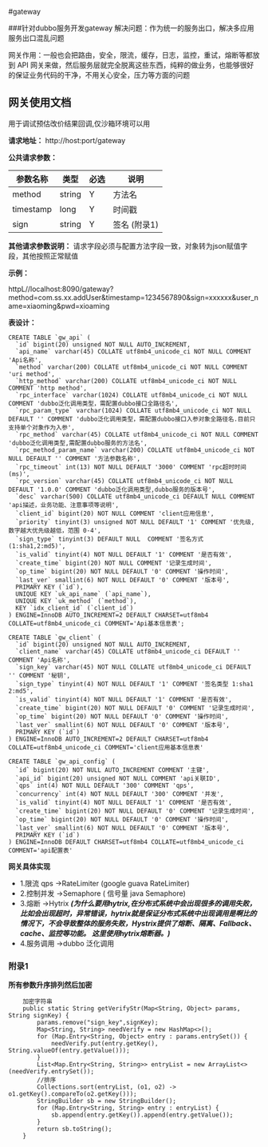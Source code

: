 #gateway

###针对dubbo服务开发gateway
解决问题：作为统一的服务出口，解决多应用服务出口混乱问题

网关作用：一般也会把路由，安全，限流，缓存，日志，监控，重试，熔断等都放到 API 网关来做，然后服务层就完全脱离这些东西，纯粹的做业务，也能够很好的保证业务代码的干净，不用关心安全，压力等方面的问题

## 网关使用文档
用于调试预估改价结果回调,仅沙箱环境可以用

**请求地址：** http://host:port/gateway

**公共请求参数：**

| 参数名称          | 类型     | 必选   | 说明                    |
| ------------- | ------ | ---- | --------------------- |
| method     | string | Y    | 方法名           |
| timestamp     | long   | Y    | 时间戳                   |
| sign          | string | Y    | 签名 (附录1)                  |

**其他请求参数说明：**
请求字段必须与配置方法字段一致，对象转为json赋值字段，其他按照正常赋值

**示例：** 

httpL//localhost:8090/gateway?method=com.ss.xx.addUser&timestamp=1234567890&sign=xxxxxx&user_name=xiaoming&pwd=xioaming

**表设计：**
```
CREATE TABLE `gw_api` (
  `id` bigint(20) unsigned NOT NULL AUTO_INCREMENT,
  `api_name` varchar(45) COLLATE utf8mb4_unicode_ci NOT NULL COMMENT 'Api名称',
  `method` varchar(200) COLLATE utf8mb4_unicode_ci NOT NULL COMMENT 'uri method',
  `http_method` varchar(200) COLLATE utf8mb4_unicode_ci NOT NULL COMMENT 'http method',
  `rpc_interface` varchar(1024) COLLATE utf8mb4_unicode_ci NOT NULL COMMENT 'dubbo泛化调用类型，需配置dubbo接口全路径名',
  `rpc_param_type` varchar(1024) COLLATE utf8mb4_unicode_ci NOT NULL DEFAULT '' COMMENT 'dubbo泛化调用类型，需配置dubbo接口入参对象全路径名.目前只支持单个对象作为入参',
  `rpc_method` varchar(45) COLLATE utf8mb4_unicode_ci NOT NULL COMMENT 'dubbo泛化调用类型,需配置dubbo服务的方法名',
  `rpc_method_param_name` varchar(200) COLLATE utf8mb4_unicode_ci NOT NULL DEFAULT '' COMMENT '方法参数名称',
  `rpc_timeout` int(13) NOT NULL DEFAULT '3000' COMMENT 'rpc超时时间(ms)',
  `rpc_version` varchar(45) COLLATE utf8mb4_unicode_ci NOT NULL DEFAULT '1.0.0' COMMENT 'dubbo泛化调用类型,dubbo服务的版本号',
  `desc` varchar(500) COLLATE utf8mb4_unicode_ci DEFAULT NULL COMMENT 'api描述，业务功能、注意事项等说明',
  `client_id` bigint(20) NOT NULL COMMENT 'client应用信息',
  `priority` tinyint(3) unsigned NOT NULL DEFAULT '1' COMMENT '优先级,数字越大优先级越低，范围 0-4',
  `sign_type` tinyint(3) DEFAULT NULL  COMMENT '签名方式(1:sha1,2:md5)',
  `is_valid` tinyint(4) NOT NULL DEFAULT '1' COMMENT '是否有效',
  `create_time` bigint(20) NOT NULL COMMENT '记录生成时间',
  `op_time` bigint(20) NOT NULL DEFAULT '0' COMMENT '操作时间',
  `last_ver` smallint(6) NOT NULL DEFAULT '0' COMMENT '版本号',
  PRIMARY KEY (`id`),
  UNIQUE KEY `uk_api_name` (`api_name`),
  UNIQUE KEY `uk_method` (`method`),
  KEY `idx_client_id` (`client_id`)
) ENGINE=InnoDB AUTO_INCREMENT=2 DEFAULT CHARSET=utf8mb4 COLLATE=utf8mb4_unicode_ci COMMENT='Api基本信息表';

CREATE TABLE `gw_client` (
  `id` bigint(20) unsigned NOT NULL AUTO_INCREMENT,
  `client_name` varchar(45) COLLATE utf8mb4_unicode_ci DEFAULT '' COMMENT 'Api名称',
  `sign_key` varchar(45) NOT NULL COLLATE utf8mb4_unicode_ci DEFAULT '' COMMENT '秘钥',
  `sign_type` tinyint(4) NOT NULL DEFAULT '1' COMMENT '签名类型 1:sha1 2:md5',
  `is_valid` tinyint(4) NOT NULL DEFAULT '1' COMMENT '是否有效',
  `create_time` bigint(20) NOT NULL DEFAULT '0' COMMENT '记录生成时间',
  `op_time` bigint(20) NOT NULL DEFAULT '0' COMMENT '操作时间',
  `last_ver` smallint(6) NOT NULL DEFAULT '0' COMMENT '版本号',
  PRIMARY KEY (`id`)
) ENGINE=InnoDB AUTO_INCREMENT=2 DEFAULT CHARSET=utf8mb4 COLLATE=utf8mb4_unicode_ci COMMENT='client应用基本信息表'

CREATE TABLE `gw_api_config` (
  `id` bigint(20) NOT NULL AUTO_INCREMENT COMMENT '主键',
  `api_id` bigint(20) unsigned NOT NULL COMMENT 'api关联ID',
  `qps` int(4) NOT NULL DEFAULT '300' COMMENT 'qps',
  `concurrency` int(4) NOT NULL DEFAULT '300' COMMENT '并发',
  `is_valid` tinyint(4) NOT NULL DEFAULT '1' COMMENT '是否有效',
  `create_time` bigint(20) NOT NULL DEFAULT '0' COMMENT '记录生成时间',
  `op_time` bigint(20) NOT NULL DEFAULT '0' COMMENT '操作时间',
  `last_ver` smallint(6) NOT NULL DEFAULT '0' COMMENT '版本号',
  PRIMARY KEY (`id`)
) ENGINE=InnoDB DEFAULT CHARSET=utf8mb4 COLLATE=utf8mb4_unicode_ci COMMENT='api配置表'
  ```
  
**网关具体实现**
* 1.限流 qps   ->RateLimiter  (google guava RateLimiter)
* 2.控制并发   ->Semaphore ( 信号量 java Semaphore)
* 3.熔断       ->Hytrix ***(为什么要用hytrix,在分布式系统中会出现很多的调用失败，比如会出现超时，异常错误，hytrix就是保证分布式系统中出现调用是啊比的情况下，不会导致整体的服务失败，Hystrix提供了熔断、隔离、Fallback、cache、监控等功能。 这里使用hytrix熔断器。)***
* 4.服务调用   ->dubbo 泛化调用 

      
 ### 附录1
 
**所有参数升序排列然后加密**

~~~
    加密字符串
    public static String getVerifyStr(Map<String, Object> params, String signKey) {
        params.remove("sign_key",signKey);
        Map<String, String> needVerify = new HashMap<>();
        for (Map.Entry<String, Object> entry : params.entrySet()) {
            needVerify.put(entry.getKey(), String.valueOf(entry.getValue()));
        }
        List<Map.Entry<String, String>> entryList = new ArrayList<>(needVerify.entrySet());
        //排序
        Collections.sort(entryList, (o1, o2) -> o1.getKey().compareTo(o2.getKey()));
        StringBuilder sb = new StringBuilder();
        for (Map.Entry<String, String> entry : entryList) {
            sb.append(entry.getKey()).append(entry.getValue());
        }
        return sb.toString();
    }
~~~
